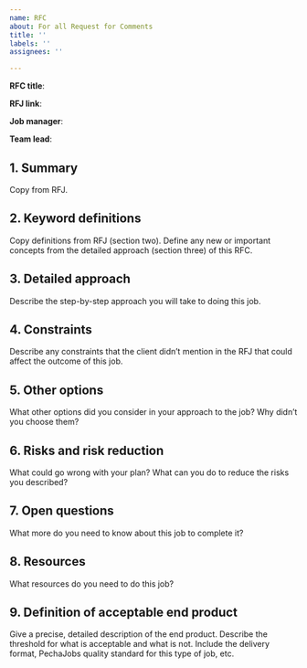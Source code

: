 ```yaml
---
name: RFC
about: For all Request for Comments
title: ''
labels: ''
assignees: ''

---
```


**RFC title**: 

**RFJ link**: 

**Job manager**: 

**Team lead**: 

## 1. Summary

Copy from RFJ.

## 2. Keyword definitions

Copy definitions from RFJ (section two).
Define any new or important concepts from the detailed approach (section three) of this RFC.

## 3. Detailed approach

Describe the step-by-step approach you will take to doing this job.

## 4. Constraints

Describe any constraints that the client didn’t mention in the RFJ that could affect the outcome of this job.

## 5. Other options

What other options did you consider in your approach to the job? Why didn’t you choose them?

## 6. Risks and risk reduction

What could go wrong with your plan? What can you do to reduce the risks you described?

## 7. Open questions

What more do you need to know about this job to complete it?

## 8. Resources

What resources do you need to do this job?

## 9. Definition of acceptable end product

Give a precise, detailed description of the end product. Describe the threshold for what is acceptable and what is not. Include the delivery format, PechaJobs quality standard for this type of job, etc.
